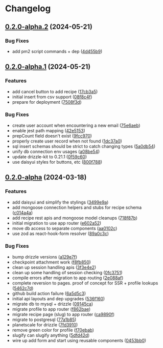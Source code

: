 # Changelog

## [0.2.0-alpha.2](https://github.com/bensandee/dinnermix/compare/dinnermix-v0.2.0-alpha.1...dinnermix-v0.2.0-alpha.2) (2024-05-21)


### Bug Fixes

* add pm2 script commands + dep ([4d455b9](https://github.com/bensandee/dinnermix/commit/4d455b915933ffcdfa2f8143da55e1605b7f723a))

## [0.2.0-alpha.1](https://github.com/bensandee/dinnermix/compare/dinnermix-v0.2.0-alpha...dinnermix-v0.2.0-alpha.1) (2024-05-21)


### Features

* add cancel button to add recipe ([17cb3a5](https://github.com/bensandee/dinnermix/commit/17cb3a587717d01e8a42535237bfcde3c9552f21))
* initial insert from csv support ([08f8c4f](https://github.com/bensandee/dinnermix/commit/08f8c4fb55d96bd892ce454dcd2e9ea4c6e78943))
* prepare for deployment ([7508f3d](https://github.com/bensandee/dinnermix/commit/7508f3d6634b25521fe91cd1fee4c75a0c0a99a2))


### Bug Fixes

* create user account when encountering a new email ([75e6aeb](https://github.com/bensandee/dinnermix/commit/75e6aeb38627782f9d4e440a037291e93e09ffd0))
* enable jest path mapping ([42e5153](https://github.com/bensandee/dinnermix/commit/42e5153f1d7a10248e46adf2a10d9f06f67bb8d5))
* prepCount field doesn't exist ([9fcc970](https://github.com/bensandee/dinnermix/commit/9fcc97090d18979ad482e163e112a78041091326))
* properly create user record when not found ([1dc37a0](https://github.com/bensandee/dinnermix/commit/1dc37a0a28f57b2e12b46dac9839cf00d5ef7534))
* sql insert schemas should be strict to catch changing types ([5a0db54](https://github.com/bensandee/dinnermix/commit/5a0db549e46bcb8dbc61737b9643938ea35bfa11))
* unify db connection env usages ([a08be54](https://github.com/bensandee/dinnermix/commit/a08be549dab0a256392acaab68457486a212be7b))
* update drizzle-kit to 0.21.1 ([0f59c60](https://github.com/bensandee/dinnermix/commit/0f59c60aecc63dcfb7769cc3ba43250ec516f9a2))
* use daisyui styles for buttons, etc ([800f788](https://github.com/bensandee/dinnermix/commit/800f788827077ef2e80ffb9481574a0e313f5bb5))

## [0.2.0-alpha](https://github.com/bensandee/dinnermix/compare/dinnermix-v0.1.0...dinnermix-v0.2.0-alpha) (2024-03-18)


### Features

* add daisyui and simplify the stylings ([3499e9a](https://github.com/bensandee/dinnermix/commit/3499e9a7ebde273370127f233ad85b0434bd671e))
* add mongoose connection helpers and stubs for recipe schema ([c014a4a](https://github.com/bensandee/dinnermix/commit/c014a4acc5c9e3d65f0fbe23a32ace73e9b56108))
* add recipe rest apis and mongoose model cleanups ([718f87b](https://github.com/bensandee/dinnermix/commit/718f87befd7e4f43cfc54b65303c9bddaf1d4784))
* initial migration to use app router ([e602a52](https://github.com/bensandee/dinnermix/commit/e602a523b00d25d36dda61a74601bad73117d58c))
* move db access to separate components ([aa0102c](https://github.com/bensandee/dinnermix/commit/aa0102c16da33dee905b8f0d65ddd81cf9115c81))
* use zod as react-hook-form resolver ([89a0c3c](https://github.com/bensandee/dinnermix/commit/89a0c3c53762ee6d26eacb99c374668ab21dbb9d))


### Bug Fixes

* bump drizzle versions ([a129e7f](https://github.com/bensandee/dinnermix/commit/a129e7f3c2da9d4e77df8f2a2290c7e61153215f))
* checkpoint attachment work ([f8fb850](https://github.com/bensandee/dinnermix/commit/f8fb8509410262782ac855168323b4b317fccb8c))
* clean up session handling apis ([3f3e4e2](https://github.com/bensandee/dinnermix/commit/3f3e4e275c46e1037a1f8ff55d83d634999778e1))
* clean up some handling of session checking ([0fc3751](https://github.com/bensandee/dinnermix/commit/0fc37517c840acba4457bd8eaec3ae6d9f8a3690))
* compile errors after migration to app routing ([2e088af](https://github.com/bensandee/dinnermix/commit/2e088af86e5e0174ff7a6ae4034ee174c8fdae68))
* complete reversion to pages. proof of concept for SSR + profile lookups ([5462c7d](https://github.com/bensandee/dinnermix/commit/5462c7dd8ab58f5be7148ab00f8db58ffe893936))
* github build action failure ([6a5d5c3](https://github.com/bensandee/dinnermix/commit/6a5d5c3b8a9387b4caff452801365c2fce515166))
* initial api layouts and dep upgrades ([536f160](https://github.com/bensandee/dinnermix/commit/536f160744e2e57781392e5069a7cd188434ed90))
* migrate db to mysql + drizzle ([09145ca](https://github.com/bensandee/dinnermix/commit/09145ca438b75105ac65fe40eb72eeb851ec7b82))
* migrate profile to app router ([f862bae](https://github.com/bensandee/dinnermix/commit/f862bae54d63dbca3312608576ec1b5475cdff95))
* migrate recipe page (slug) to app router ([ca9890f](https://github.com/bensandee/dinnermix/commit/ca9890fbded7d9246fe3f80225404de6f67ad1f5))
* migrate to postgresql ([77a1b85](https://github.com/bensandee/dinnermix/commit/77a1b8522b33cec4a4d4f2bc112a0268a2dcb961))
* planetscale for drizzle ([7fd3910](https://github.com/bensandee/dinnermix/commit/7fd391032e282eec360f80f5db176299ca760835))
* remove green color for profile ([f70ebab](https://github.com/bensandee/dinnermix/commit/f70ebabb92f0738ab9f6df3dfac0ecd8b2287573))
* slugify can slugify anything ([5dfd42d](https://github.com/bensandee/dinnermix/commit/5dfd42d0a0247681437b18377da6a556e671ecb2))
* wire up add form and start using reusable components ([0453bb0](https://github.com/bensandee/dinnermix/commit/0453bb001cd2920a12bd52ac75c5646ff2c609e4))
